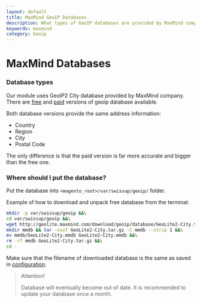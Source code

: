 ```yaml
---
layout: default
title: MaxMind GeoIP Databases
description: What types of GeoIP databases are provided by MaxMind company
keywords: maxmind
category: Geoip
---
```


# MaxMind Databases

### Database types

Our module uses GeoIP2 City database provided by MaxMind company. There are
[free](https://dev.maxmind.com/geoip/geoip2/geolite2/)
and
[paid](https://www.maxmind.com/en/geoip2-city) versions of geoip database
available.

Both database versions provide the same address information:

 -  Country
 -  Region
 -  City
 -  Postal Code

The only difference is that the paid version is far more accurate and bigger
than the free one.

### Where should I put the database?

Put the database into `<magento_root>/var/swissup/geoip/` folder.

Example of how to download and unpack free database from the terminal:

```bash
mkdir -p var/swissup/geoip &&\
cd var/swissup/geoip &&\
wget http://geolite.maxmind.com/download/geoip/database/GeoLite2-City.tar.gz &&\
mkdir mmdb && tar -xvzf GeoLite2-City.tar.gz -C mmdb --strip 1 &&\
mv mmdb/GeoLite2-City.mmdb GeoLite2-City.mmdb &&\
rm -rf mmdb GeoLite2-City.tar.gz &&\
cd -
```

Make sure that the filename of downloaded database is the same as saved in
[configuration](/m2/extensions/geoip/configuration/#general-section).

> Attention!
>
> Database will eventually become out of date.
> It is recommended to update your database once a month.

